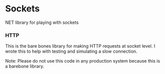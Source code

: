 # Sockets
NET library for playing with sockets

### HTTP
This is the bare bones library for making HTTP requests at socket level. I wrote this to help with testing and simulating a slow connection.

Note: Please do not use this code in any production system because this is a barebone library.
